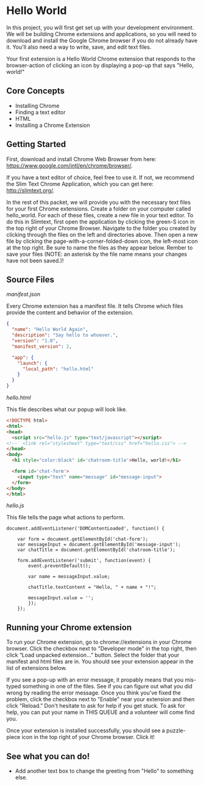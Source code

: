 # Hello World

In this project, you will first get set up with your development environment. We will be building Chrome extensions and applications, so you will need to download and install the Google Chrome browser if you do not already have it. You'll also need a way to write, save, and edit text files.

Your first extension is a Hello World Chrome extension that responds to the browser-action of clicking an icon by displaying a pop-up that says "Hello, world!"

## Core Concepts

  * Installing Chrome
  * Finding a text editor
  * HTML
  * Installing a Chrome Extension

## Getting Started

First, download and install Chrome Web Browser from here: https://www.google.com/intl/en/chrome/browser/.

If you have a text editor of choice, feel free to use it. If not, we recommend the Slim Text Chrome Application, which you can get here: http://slimtext.org/.

In the rest of this packet, we will provide you with the necessary text files for your first Chrome extensions. Create a folder on your computer called hello_world. For each of these files, create a new file in your text editor. To do this in Slimtext, first open the application by clicking the green-S icon in the top right of your Chrome Browser. Navigate to the folder you created by clicking through the files on the left and directories above. Then open a new file by clicking the page-with-a-corner-folded-down icon, the left-most icon at the top right. Be sure to name the files as they appear below. Rember to save your files (NOTE: an asterisk by the file name means your changes have not been saved.)!

## Source Files

*manifest.json*

Every Chrome extension has a manifest file. It tells Chrome which files provide the content and behavior of the extension.

```json
{
  "name": "Hello World Again",
  "description": "Say hello to whoever.",
  "version": "1.0",
  "manifest_version": 2,

  "app": {
    "launch": {
      "local_path": "hello.html"
    }
  }
}
```

*hello.html*

This file describes what our popup will look like.

```html
<!DOCTYPE html>
<html>
<head>
  <script src="hello.js" type="text/javascript"></script>
<!--  <link rel="stylesheet" type="text/css" href="hello.css"> -->
</head>
<body>
  <h1 style="color:black" id='chatroom-title'>Hello, world!</h1>

  <form id='chat-form'>
    <input type="text" name="message" id="message-input">
  </form>
</body>
</html>
```

*hello.js*

This file tells the page what actions to perform.

```
document.addEventListener('DOMContentLoaded', function() {

	var form = document.getElementById('chat-form');
	var messageInput = document.getElementById('message-input');
	var chatTitle = document.getElementById('chatroom-title');

	form.addEventListener('submit', function(event) {
		event.preventDefault();

		var name = messageInput.value;

		chatTitle.textContent = "Hello, " + name + "!";

		messageInput.value = '';
	    });
    });
```

## Running your Chrome extension

To run your Chrome extension, go to chrome://extensions in your Chrome browser. Click the checkbox next to "Developer mode" in the top right, then click “Load unpacked extension...” button. Select the folder that your manifest and html files are in. You should see your extension appear in the list of extensions below.

If you see a pop-up with an error message, it propably means that you mis-typed something in one of the files. See if you can figure out what you did wrong by reading the error message. Once you think you've fixed the problem, click the checkbox next to "Enable" near your extension and then click "Reload." Don't hesitate to ask for help if you get stuck. To ask for help, you can put your name in THIS QUEUE and a volunteer will come find you.

Once your extension is installed successfully, you should see a puzzle-piece icon in the top right of your Chrome browser. Click it!

## See what you can do!

  - Add another text box to change the greeting from "Hello" to something else.
